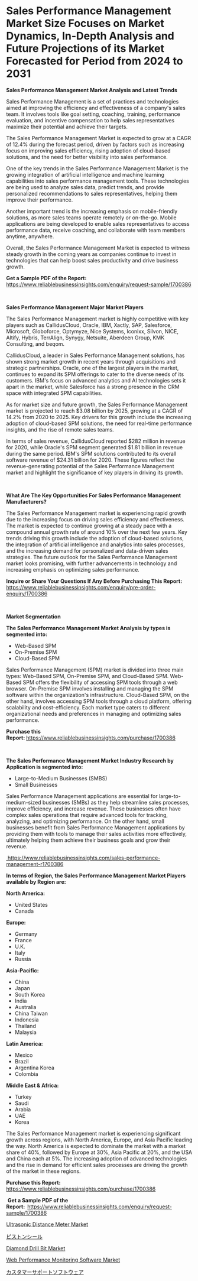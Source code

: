 <p><h1>Sales Performance Management Market Size Focuses on Market Dynamics, In-Depth Analysis and Future Projections of its Market Forecasted for Period from 2024 to 2031</h1></p><p><strong>Sales Performance Management Market Analysis and Latest Trends</strong></p>
<p><p>Sales Performance Management is a set of practices and technologies aimed at improving the efficiency and effectiveness of a company's sales team. It involves tools like goal setting, coaching, training, performance evaluation, and incentive compensation to help sales representatives maximize their potential and achieve their targets.</p><p>The Sales Performance Management Market is expected to grow at a CAGR of 12.4% during the forecast period, driven by factors such as increasing focus on improving sales efficiency, rising adoption of cloud-based solutions, and the need for better visibility into sales performance.</p><p>One of the key trends in the Sales Performance Management Market is the growing integration of artificial intelligence and machine learning capabilities into sales performance management tools. These technologies are being used to analyze sales data, predict trends, and provide personalized recommendations to sales representatives, helping them improve their performance.</p><p>Another important trend is the increasing emphasis on mobile-friendly solutions, as more sales teams operate remotely or on-the-go. Mobile applications are being developed to enable sales representatives to access performance data, receive coaching, and collaborate with team members anytime, anywhere.</p><p>Overall, the Sales Performance Management Market is expected to witness steady growth in the coming years as companies continue to invest in technologies that can help boost sales productivity and drive business growth.</p></p>
<p><strong>Get a Sample PDF of the Report:&nbsp;</strong> <a href="https://www.reliablebusinessinsights.com/enquiry/request-sample/1700386">https://www.reliablebusinessinsights.com/enquiry/request-sample/1700386</a></p>
<p>&nbsp;</p>
<p><strong>Sales Performance Management Major Market Players</strong></p>
<p><p>The Sales Performance Management market is highly competitive with key players such as CallidusCloud, Oracle, IBM, Xactly, SAP, Salesforce, Microsoft, Globoforce, Optymyze, Nice Systems, Iconixx, Silvon, NICE, Altify, Hybris, TerrAlign, Synygy, Netsuite, Aberdeen Group, KMK Consulting, and beqom.</p><p>CallidusCloud, a leader in Sales Performance Management solutions, has shown strong market growth in recent years through acquisitions and strategic partnerships. Oracle, one of the largest players in the market, continues to expand its SPM offerings to cater to the diverse needs of its customers. IBM's focus on advanced analytics and AI technologies sets it apart in the market, while Salesforce has a strong presence in the CRM space with integrated SPM capabilities.</p><p>As for market size and future growth, the Sales Performance Management market is projected to reach $3.08 billion by 2025, growing at a CAGR of 14.2% from 2020 to 2025. Key drivers for this growth include the increasing adoption of cloud-based SPM solutions, the need for real-time performance insights, and the rise of remote sales teams.</p><p>In terms of sales revenue, CallidusCloud reported $282 million in revenue for 2020, while Oracle's SPM segment generated $1.81 billion in revenue during the same period. IBM's SPM solutions contributed to its overall software revenue of $24.31 billion for 2020. These figures reflect the revenue-generating potential of the Sales Performance Management market and highlight the significance of key players in driving its growth.</p></p>
<p>&nbsp;</p>
<p><strong>What Are The Key Opportunities For Sales Performance Management Manufacturers?</strong></p>
<p><p>The Sales Performance Management market is experiencing rapid growth due to the increasing focus on driving sales efficiency and effectiveness. The market is expected to continue growing at a steady pace with a compound annual growth rate of around 10% over the next few years. Key trends driving this growth include the adoption of cloud-based solutions, the integration of artificial intelligence and analytics into sales processes, and the increasing demand for personalized and data-driven sales strategies. The future outlook for the Sales Performance Management market looks promising, with further advancements in technology and increasing emphasis on optimizing sales performance.</p></p>
<p><strong>Inquire or Share Your Questions If Any Before Purchasing This Report:</strong> <a href="https://www.reliablebusinessinsights.com/enquiry/pre-order-enquiry/1700386">https://www.reliablebusinessinsights.com/enquiry/pre-order-enquiry/1700386</a></p>
<p>&nbsp;</p>
<p><strong>Market Segmentation</strong></p>
<p><strong>The Sales Performance Management Market Analysis by types is segmented into:</strong></p>
<p><ul><li>Web-Based SPM</li><li>On-Premise SPM</li><li>Cloud-Based SPM</li></ul></p>
<p><p>Sales Performance Management (SPM) market is divided into three main types: Web-Based SPM, On-Premise SPM, and Cloud-Based SPM. Web-Based SPM offers the flexibility of accessing SPM tools through a web browser. On-Premise SPM involves installing and managing the SPM software within the organization's infrastructure. Cloud-Based SPM, on the other hand, involves accessing SPM tools through a cloud platform, offering scalability and cost-efficiency. Each market type caters to different organizational needs and preferences in managing and optimizing sales performance.</p></p>
<p><strong>Purchase this Report:&nbsp;</strong><a href="https://www.reliablebusinessinsights.com/purchase/1700386">https://www.reliablebusinessinsights.com/purchase/1700386</a></p>
<p>&nbsp;</p>
<p><strong>The Sales Performance Management Market Industry Research by Application is segmented into:</strong></p>
<p><ul><li>Large-to-Medium Businesses (SMBS)</li><li>Small Businesses</li></ul></p>
<p><p>Sales Performance Management applications are essential for large-to-medium-sized businesses (SMBs) as they help streamline sales processes, improve efficiency, and increase revenue. These businesses often have complex sales operations that require advanced tools for tracking, analyzing, and optimizing performance. On the other hand, small businesses benefit from Sales Performance Management applications by providing them with tools to manage their sales activities more effectively, ultimately helping them achieve their business goals and grow their revenue.</p></p>
<p><a href="https://www.reliablebusinessinsights.com/sales-performance-management-r1700386">&nbsp;https://www.reliablebusinessinsights.com/sales-performance-management-r1700386</a></p>
<p><strong>In terms of Region, the Sales Performance Management Market Players available by Region are:</strong></p>
<p>
    <p> <strong> North America: </strong>
        <ul>
            <li>United States</li>
            <li>Canada</li>
        </ul>
        </p> 
    <p> <strong> Europe: </strong>
        <ul>
            <li>Germany</li>
            <li>France</li>
            <li>U.K.</li>
            <li>Italy</li>
            <li>Russia</li>
        </ul>
        </p> 
    <p> <strong> Asia-Pacific: </strong>
        <ul>
            <li>China</li>
            <li>Japan</li>
            <li>South Korea</li>
            <li>India</li>
            <li>Australia</li>
            <li>China Taiwan</li>
            <li>Indonesia</li>
            <li>Thailand</li>
            <li>Malaysia</li>
        </ul>
        </p> 
    <p> <strong> Latin America: </strong>
        <ul>
            <li>Mexico</li>
            <li>Brazil</li>
            <li>Argentina Korea</li>
            <li>Colombia</li>
        </ul>
        </p> 
    <p> <strong> Middle East & Africa: </strong>
        <ul>
            <li>Turkey</li>
            <li>Saudi</li>
            <li>Arabia</li>
            <li>UAE</li>
            <li>Korea</li>
        </ul>
    </p>
    </p>
<p><p>The Sales Performance Management market is experiencing significant growth across regions, with North America, Europe, and Asia Pacific leading the way. North America is expected to dominate the market with a market share of 40%, followed by Europe at 30%, Asia Pacific at 20%, and the USA and China each at 5%. The increasing adoption of advanced technologies and the rise in demand for efficient sales processes are driving the growth of the market in these regions.</p></p>
<p><strong>Purchase this Report: </strong><a href="https://www.reliablebusinessinsights.com/purchase/1700386">https://www.reliablebusinessinsights.com/purchase/1700386</a></p>
<p>&nbsp;<strong>Get a Sample PDF of the Report:&nbsp;&nbsp;</strong><a href="https://www.reliablebusinessinsights.com/enquiry/request-sample/1700386">https://www.reliablebusinessinsights.com/enquiry/request-sample/1700386</a></p>
<p><strong></strong></p>
<p><p><a href="https://medium.com/@nettieboyle28/global-ultrasonic-distance-meter-market-size-and-market-trends-analysis-by-regional-outlook-68c512a12fbc">Ultrasonic Distance Meter Market</a></p><p><a href="https://github.com/DwightHuels1/Market-Research-Report-List-2/blob/main/408513169301.md">ピストンシール</a></p><p><a href="https://medium.com/@sjdhshjc2456654/global-diamond-drill-bit-market-trends-insights-into-growth-opportunities-and-challenges-5ca11c40c77e">Diamond Drill Bit Market</a></p><p><a href="https://github.com/ctanaka235/Market-Research-Report-List-2/blob/main/web-performance-monitoring-software-market.md">Web Performance Monitoring Software Market</a></p><p><a href="https://github.com/tanyaali3/Market-Research-Report-List-2/blob/main/715116069300.md">カスタマーサポートソフトウェア</a></p></p>